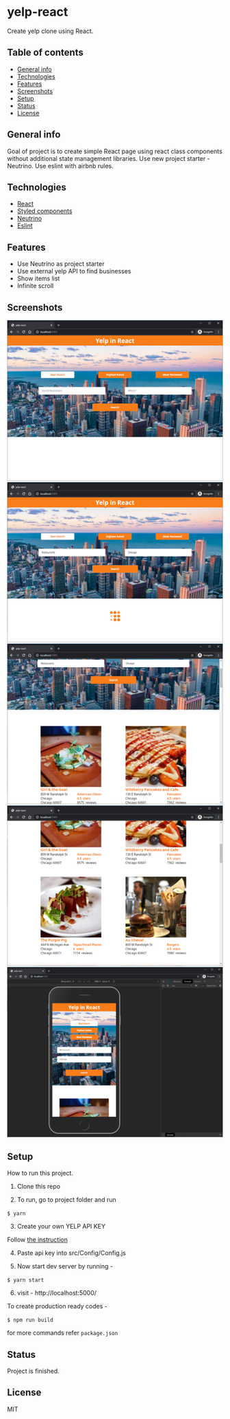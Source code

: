 # yelp-react
Create yelp clone using React.

## Table of contents
* [General info](#general-info)
* [Technologies](#technologies)
* [Features](#features)
* [Screenshots](#screenshots)
* [Setup](#setup)
* [Status](#status)
* [License](#license)

## General info
Goal of project is to create simple React page using react class components without additional state management libraries. Use new project starter - Neutrino. Use eslint with airbnb rules.

## Technologies
* [React](https://reactjs.org/)
* [Styled components](https://styled-components.com/)
* [Neutrino](https://neutrinojs.org/)
* [Eslint](https://eslint.org/)

## Features
* Use Neutrino as project starter
* Use external yelp API to find businesses
* Show items list
* Infinite scroll


## Screenshots
![Example screenshot 1](./doc/screen1.png)
![Example screenshot 2](./doc/screen2.png)
![Example screenshot 3](./doc/screen3.png)
![Example screenshot 4](./doc/screen4.png)
![Mobile version](./doc/screen5.png)

## Setup
How to run this project.

1. Clone this repo

2. To run, go to project folder and run

`$ yarn`

3. Create your own YELP API KEY

Follow [the instruction](https://www.yelp.com/developers/documentation/v3/authentication)

4. Paste api key into src/Config/Config.js

5. Now start dev server by running -

`$ yarn start`

6. visit - http://localhost:5000/

To create production ready codes -

`$ npm run build`

for more commands refer `package.json`


## Status
Project is finished.

## License
MIT
